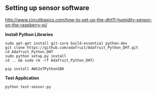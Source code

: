 ## Setting up sensor software

http://www.circuitbasics.com/how-to-set-up-the-dht11-humidity-sensor-on-the-raspberry-pi/

__Install Python Libraries__
```
sudo apt-get install git-core build-essential python-dev
git clone https://github.com/adafruit/Adafruit_Python_DHT.git
cd Adafruit_Python_DHT
sudo python setup.py install
cd .. && sudo rm -rf Adafruit_Python_DHT/

pip install AWSIoTPythonSDK
```

__Test Application__
```
python test-sensor.py
```